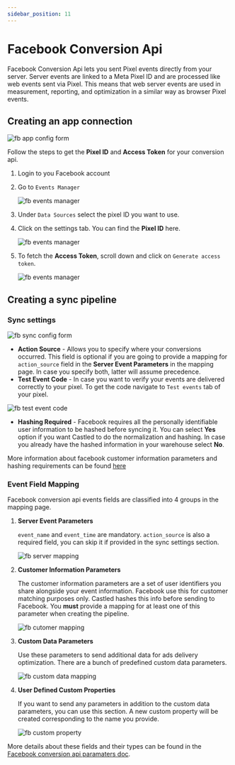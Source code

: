```yaml
---
sidebar_position: 11
---
```


# Facebook Conversion Api

Facebook Conversion Api lets you sent Pixel events directly from your server. Server events are linked to a Meta Pixel ID and are processed like web events sent via Pixel. This means that web server events are used in measurement, reporting, and optimization in a similar way as browser Pixel events.

## Creating an app connection

![fb app config form](/img/screens/destinations/fb-conversion-api/app_config.png)

Follow the steps to get the **Pixel ID** and **Access Token** for your conversion api.

1. Login to you Facebook account
2. Go to `Events Manager`

   ![fb events manager](/img/screens/destinations/fb-conversion-api/fb_events_manager.png)

3. Under `Data Sources` select the pixel ID you want to use.
4. Click on the settings tab. You can find the **Pixel ID** here.

   ![fb events manager](/img/screens/destinations/fb-conversion-api/fb_pixel_id.png)

5. To fetch the **Access Token**, scroll down and click on `Generate access token`.

   ![fb events manager](/img/screens/destinations/fb-conversion-api/fb_access_token.png)

## Creating a sync pipeline

### Sync settings

![fb sync config form](/img/screens/destinations/fb-conversion-api/sync_config.png)

- **Action Source** - Allows you to specify where your conversions occurred. This field is optional if you are going to provide a mapping for `action_source` field in the **Server Event Parameters** in the mapping page. In case you specify both, latter will assume precedence.
- **Test Event Code** - In case you want to verify your events are delivered correctly to your pixel. To get the code navigate to `Test events` tab of your pixel.

![fb test event code](/img/screens/destinations/fb-conversion-api/fb_test_event_code.png)

- **Hashing Required** - Facebook requires all the personally identifiable user information to be hashed before syncing it. You can select **Yes** option if you want Castled to do the normalization and hashing. In case you already have the hashed information in your warehouse select **No**.

More information about facebook customer information parameters and hashing requirements can be found [here](https://developers.facebook.com/docs/marketing-api/conversions-api/parameters/customer-information-parameters)

### Event Field Mapping

Facebook conversion api events fields are classified into 4 groups in the mapping page.

1. **Server Event Parameters**

   `event_name` and `event_time` are mandatory. `action_source` is also a required field, you can skip it if provided in the sync settings section.

   ![fb server mapping](/img/screens/destinations/fb-conversion-api/fb_server_mapping.png)

2. **Customer Information Parameters**

   The customer information parameters are a set of user identifiers you share alongside your event information. Facebook use this for customer matching purposes only. Castled hashes this info before sending to Facebook.
   You **must** provide a mapping for at least one of this parameter when creating the pipeline.

   ![fb cutomer mapping](/img/screens/destinations/fb-conversion-api/fb_customer_mapping.png)

3. **Custom Data Parameters**

   Use these parameters to send additional data for ads delivery optimization. There are a bunch of predefined custom data parameters.

   ![fb custom data mapping](/img/screens/destinations/fb-conversion-api/fb_custom_data_mapping.png)

4. **User Defined Custom Properties**

   If you want to send any parameters in addition to the custom data parameters, you can use this section. A new custom property will be created corresponding to the name you provide.

   ![fb custom property](/img/screens/destinations/fb-conversion-api/fb_custom_property_mapping.png)

More details about these fields and their types can be found in the [Facebook conversion api paramaters doc](https://developers.facebook.com/docs/marketing-api/conversions-api/parameters).
